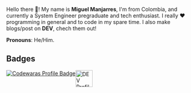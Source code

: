Hello there 👋! My name is **Miguel Manjarres**, I'm from Colombia, and currently a System Engineer pregraduate and tech enthusiast. 
I really ♥ programming in general and to code in my spare time. I also make blogs/post on **DEV**, chech them out!

**Pronouns**: He/Him.

## Badges
<div style="display: flex">
  <a href="https://www.codewars.com/users/DevTony101">
    <img src="https://www.codewars.com/users/DevTony101/badges/large" alt="Codewaras Profile Badge">
  </a>
  <a href="https://dev.to/devtony101">
    <img src="https://d2fltix0v2e0sb.cloudfront.net/dev-badge.svg" alt="DEV Profile Badge" height="45" width="45">
  </a>
</div>

<!--
**DevTony101/devtony101** is a ✨ _special_ ✨ repository because its `README.md` (this file) appears on your GitHub profile.

Here are some ideas to get you started:

- 🔭 I’m currently working on ...
- 🌱 I’m currently learning ...
- 👯 I’m looking to collaborate on ...
- 🤔 I’m looking for help with ...
- 💬 Ask me about ...
- 📫 How to reach me: ...
- 😄 Pronouns: ...
- ⚡ Fun fact: ...
-->
